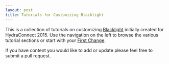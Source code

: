 ```yaml
---
layout: post
title: Tutorials for Customizing Blacklight
---
```


This is a collection of tutorials on customizing [Blacklight](http://projectblacklight.org) initially created for HydraConnect 2015. Use the navigation on the left to browse the various tutorial sections or start with your [First Change](/first_change/).

If you have content you would like to add or update please feel free to submit a pull request.
